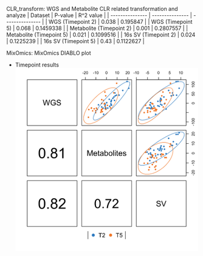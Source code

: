 CLR_transform: WGS and Metabolite CLR related transformation and analyze
| Dataset | P-value | R^2 value |
| --------------- | --------------- | --------------- |
| WGS (Timepoint 2) | 0.038 | 0.195847 |
| WGS (Timepoint 5) | 0.068 | 0.1459338 |
| Metabolite (Timepoint 2) | 0.001 | 0.2807557 |
| Metabolite (Timepoint 5) | 0.021 | 0.1099516 | 
| 16s SV (Timepoint 2) | 0.024 | 0.1225239 |
| 16s SV (Timepoint 5) | 0.43 | 0.1122627 |

MixOmics: MixOmics DIABLO plot
  - Timepoint results
  ![Image](MixOmics/correlation_timepoint.png)
